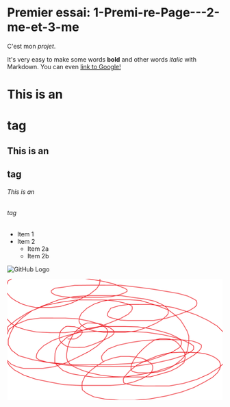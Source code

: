 # Premier essai: 1-Premi-re-Page---2-me-et-3-me

C'est mon _projet_.

It's very easy to make some words **bold** and other words *italic* with Markdown. You can even [link to Google!](http://google.com)

# This is an <h1> tag
## This is an <h2> tag
###### This is an <h6> tag

* Item 1
* Item 2
  * Item 2a
  * Item 2b

![GitHub Logo](https://encrypted-tbn0.gstatic.com/images?q=tbn:ANd9GcRASkXpXWeF9p_RWT8zODXbjHr4lyy6s1t-Yw&usqp=CAU)

![GitHub Logo](Image/dessin.png)

